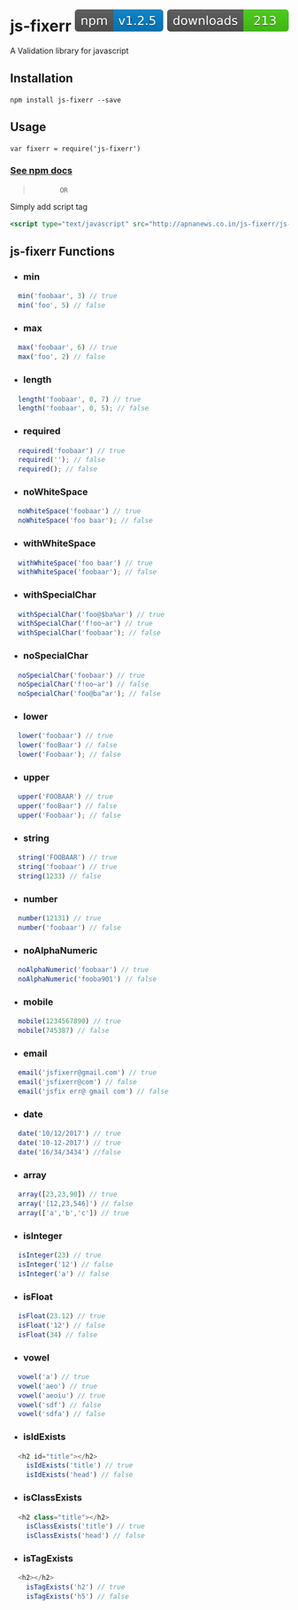 # js-fixerr  [![npm](logo.svg)](https://www.npmjs.com/package/js-fixerr) [![npm](downloads.svg)](https://www.npmjs.com/package/js-fixerr)

A Validation library for javascript

## Installation

```
npm install js-fixerr --save
```

## Usage
```
var fixerr = require('js-fixerr')
```

### [See npm docs](https://www.npmjs.com/package/js-fixerr)
>            OR

Simply add script tag
```jsx
<script type="text/javascript" src="http://apnanews.co.in/js-fixerr/js-fixerr.min.js"></script>
```

## js-fixerr Functions

- ### min
```js
  min('foobaar', 3) // true
  min('foo', 5) // false
```

- ### max
```js
  max('foobaar', 6) // true
  max('foo', 2) // false
```

- ### length
```js
  length('foobaar', 0, 7) // true
  length('foobaar', 0, 5); // false
```

- ### required
```js
  required('foobaar') // true
  required(''); // false
  required(); // false
```

- ### noWhiteSpace
```js
  noWhiteSpace('foobaar') // true
  noWhiteSpace('foo baar'); // false
```

- ### withWhiteSpace
```js
  withWhiteSpace('foo baar') // true
  withWhiteSpace('foobaar'); // false
```

- ### withSpecialChar
```js
  withSpecialChar('foo@$ba%ar') // true
  withSpecialChar('f!oo~ar') // true
  withSpecialChar('foobaar'); // false
```

- ### noSpecialChar
```js
  noSpecialChar('foobaar') // true
  noSpecialChar('f!oo~ar') // false
  noSpecialChar('foo@ba^ar'); // false
```

- ### lower
```js
  lower('foobaar') // true
  lower('fooBaar') // false
  lower('Foobaar'); // false
```

- ### upper
```js
  upper('FOOBAAR') // true
  upper('fooBaar') // false
  upper('Foobaar'); // false
```

- ### string
```js
  string('FOOBAAR') // true
  string('foobaar') // true
  string(1233) // false
```

- ### number
```js
  number(12131) // true
  number('foobaar') // false
```

- ### noAlphaNumeric
```js
  noAlphaNumeric('foobaar') // true
  noAlphaNumeric('fooba901') // false
```

- ### mobile
```js
  mobile(1234567890) // true
  mobile(745387) // false
```

- ### email
```js
  email('jsfixerr@gmail.com') // true
  email('jsfixerr@com') // false
  email('jsfix err@ gmail com') // false
```

- ### date
```js
  date('10/12/2017') // true
  date('10-12-2017') // true
  date('16/34/3434') //false
```

- ### array
```js
  array([23,23,90]) // true
  array('[12,23,546]') // false
  array(['a','b','c']) // true
```

- ### isInteger
```js
  isInteger(23) // true
  isInteger('12') // false
  isInteger('a') // false
```

- ### isFloat
```js
  isFloat(23.12) // true
  isFloat('12') // false
  isFloat(34) // false
```
- ### vowel
```js
  vowel('a') // true
  vowel('aeo') // true
  vowel('aeoiu') // true
  vowel('sdf') // false
  vowel('sdfa') // false
```

- ### isIdExists
```js
  <h2 id="title"></h2>
    isIdExists('title') // true
    isIdExists('head') // false
```

- ### isClassExists
```js
  <h2 class="title"></h2>
    isClassExists('title') // true
    isClassExists('head') // false
```

- ### isTagExists
```js
  <h2></h2>
    isTagExists('h2') // true
    isTagExists('h5') // false
```

